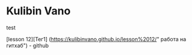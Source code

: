 
#  Kulibin  Vano                
test      


[lesson 12][Тег1] (https://kulibinvano.github.io/lesson%2012/" работа на гитхаб") - github
